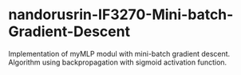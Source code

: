 # nandorusrin-IF3270-Mini-batch-Gradient-Descent
Implementation of myMLP modul with mini-batch gradient descent. Algorithm using backpropagation with sigmoid activation function.

